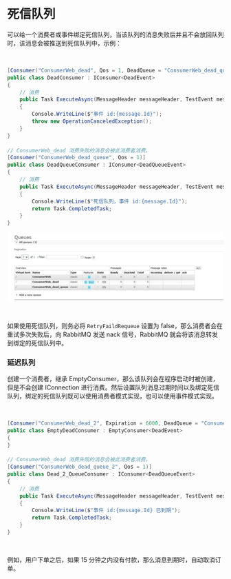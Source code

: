 # 死信队列

可以给一个消费者或事件绑定死信队列，当该队列的消息失败后并且不会放回队列时，该消息会被推送到死信队列中，示例：

<br />

```csharp
[Consumer("ConsumerWeb_dead", Qos = 1, DeadQueue = "ConsumerWeb_dead_queue", RetryFaildRequeue = false)]
public class DeadConsumer : IConsumer<DeadEvent>
{
	// 消费
	public Task ExecuteAsync(MessageHeader messageHeader, TestEvent message)
	{
		Console.WriteLine($"事件 id:{message.Id}");
		throw new OperationCanceledException();
	}
}

// ConsumerWeb_dead 消费失败的消息会被此消费者消费。
[Consumer("ConsumerWeb_dead_queue", Qos = 1)]
public class DeadQueueConsumer : IConsumer<DeadQueueEvent>
{
	// 消费
	public Task ExecuteAsync(MessageHeader messageHeader, TestEvent message)
	{
		Console.WriteLine($"死信队列，事件 id:{message.Id}");
		return Task.CompletedTask;
	}
}

```

![image-20240601012127169](images/image-20240601012127169.png)

<br />

如果使用死信队列，则务必将 `RetryFaildRequeue` 设置为 false，那么消费者会在重试多次失败后，向 RabbitMQ 发送 nack 信号，RabbitMQ 就会将该消息转发到绑定的死信队列中。



### 延迟队列

创建一个消费者，继承 EmptyConsumer，那么该队列会在程序启动时被创建，但是不会创建 IConnection 进行消费。然后设置队列消息过期时间以及绑定死信队列，绑定的死信队列既可以使用消费者模式实现，也可以使用事件模式实现。

<br />

```csharp
[Consumer("ConsumerWeb_dead_2", Expiration = 6000, DeadQueue = "ConsumerWeb_dead_queue_2")]
public class EmptyDeadConsumer : EmptyConsumer<DeadEvent>
{
}

// ConsumerWeb_dead 消费失败的消息会被此消费者消费。
[Consumer("ConsumerWeb_dead_queue_2", Qos = 1)]
public class Dead_2_QueueConsumer : IConsumer<DeadQueueEvent>
{
    // 消费
    public Task ExecuteAsync(MessageHeader messageHeader, TestEvent message)
    {
        Console.WriteLine($"事件 id:{message.Id} 已到期");
        return Task.CompletedTask;
    }
}
```

<br />

例如，用户下单之后，如果 15 分钟之内没有付款，那么消息到期时，自动取消订单。

